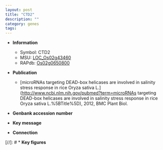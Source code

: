 ```yaml
---
layout: post
title: "CTD2"
description: ""
category: genes
tags: 
---
```


* **Information**  
    + Symbol: CTD2  
    + MSU: [LOC_Os02g43460](http://rice.uga.edu/cgi-bin/ORF_infopage.cgi?orf=LOC_Os02g43460)  
    + RAPdb: [Os02g0650800](https://rapdb.dna.affrc.go.jp/locus/?name=Os02g0650800)  

* **Publication**  
    + [microRNAs targeting DEAD-box helicases are involved in salinity stress response in rice Oryza sativa L.](http://www.ncbi.nlm.nih.gov/pubmed?term=microRNAs targeting DEAD-box helicases are involved in salinity stress response in rice Oryza sativa L.%5BTitle%5D), 2012, BMC Plant Biol.

* **Genbank accession number**  

* **Key message**  

* **Connection**  

[//]: # * **Key figures**  



